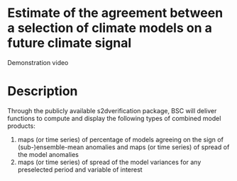 # Estimate of the agreement between a selection of climate models on a future climate signal 

Demonstration video

# Description
Through the publicly available s2dverification package, BSC will deliver functions to compute and display the following types of combined model products:
1. maps (or time series) of percentage of models agreeing on the sign of (sub-)ensemble-mean anomalies and maps (or time series) of spread of the model anomalies
2. maps (or time series) of spread of the model variances for any preselected period and variable of interest 
